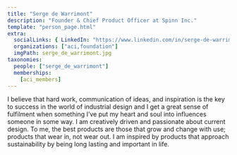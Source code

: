 ```yaml
---
title: "Serge de Warrimont"
description: "Founder & Chief Product Officer at Spinn Inc."
template: "person_page.html"
extra:
  socialLinks: { LinkedIn: "https://www.linkedin.com/in/serge-de-warrimont-4a304612/"}
  organizations: ["aci,foundation"]
  imgPath: serge_de_warrimont.jpg
taxonomies:
  people: ["serge_de_warrimont"]
  memberships:
    [aci_members]
---
```


I believe that hard work, communication of ideas, and inspiration is the key to success in the world of industrial design and I get a great sense of fulfilment when something I’ve put my heart and soul into influences someone in some way. I am creatively driven and passionate about current design. To me, the best products are those that grow and change with use; products that wear in, not wear out. I am inspired by products that approach sustainability by being long lasting and important in life.